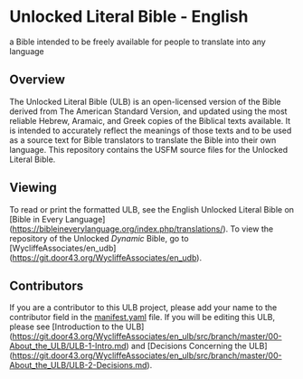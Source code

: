 # Unlocked Literal Bible - English
a Bible intended to be freely available for people to translate into any language
## Overview
The Unlocked Literal Bible (ULB) is an open-licensed version of the Bible derived from The American Standard Version, and updated using the most reliable Hebrew, Aramaic, and Greek copies of the Biblical texts available. It is intended to accurately reflect the meanings of those texts and to be used as a source text for Bible translators to translate the Bible into their own language.
This repository contains the USFM source files for the Unlocked Literal Bible.
## Viewing
To read or print the formatted ULB, see the English Unlocked Literal Bible on [Bible in Every Language] (https://bibleineverylanguage.org/index.php/translations/).
To view the repository of the Unlocked *Dynamic* Bible, go to [WycliffeAssociates/en_udb] (https://git.door43.org/WycliffeAssociates/en_udb).
## Contributors
If you are a contributor to this ULB project, please add your name to the contributor
field in the [manifest.yaml](https://git.door43.org/WycliffeAssociates/en_ulb/src/branch/master/manifest.yaml) file.
If you will be editing this ULB, please see [Introduction to the ULB] (https://git.door43.org/WycliffeAssociates/en_ulb/src/branch/master/00-About_the_ULB/ULB-1-Intro.md) and [Decisions Concerning the ULB] (https://git.door43.org/WycliffeAssociates/en_ulb/src/branch/master/00-About_the_ULB/ULB-2-Decisions.md).

